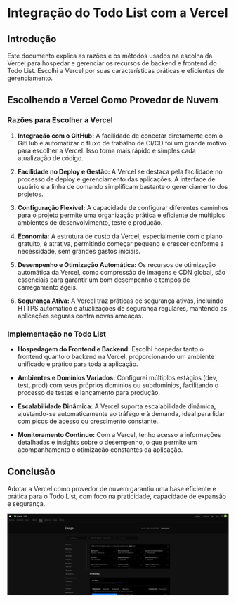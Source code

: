 # Integração do Todo List com a Vercel

## Introdução

Este documento explica as razões e os métodos usados na escolha da Vercel para hospedar e gerenciar os recursos de backend e frontend do Todo List. Escolhi a Vercel por suas características práticas e eficientes de gerenciamento.

## Escolhendo a Vercel Como Provedor de Nuvem

### Razões para Escolher a Vercel

1. **Integração com o GitHub:** A facilidade de conectar diretamente com o GitHub e automatizar o fluxo de trabalho de CI/CD foi um grande motivo para escolher a Vercel. Isso torna mais rápido e simples cada atualização de código.

2. **Facilidade no Deploy e Gestão:** A Vercel se destaca pela facilidade no processo de deploy e gerenciamento das aplicações. A interface de usuário e a linha de comando simplificam bastante o gerenciamento dos projetos.

3. **Configuração Flexível:** A capacidade de configurar diferentes caminhos para o projeto permite uma organização prática e eficiente de múltiplos ambientes de desenvolvimento, teste e produção.

4. **Economia:** A estrutura de custo da Vercel, especialmente com o plano gratuito, é atrativa, permitindo começar pequeno e crescer conforme a necessidade, sem grandes gastos iniciais.

5. **Desempenho e Otimização Automática:** Os recursos de otimização automática da Vercel, como compressão de imagens e CDN global, são essenciais para garantir um bom desempenho e tempos de carregamento ágeis.

6. **Segurança Ativa:** A Vercel traz práticas de segurança ativas, incluindo HTTPS automático e atualizações de segurança regulares, mantendo as aplicações seguras contra novas ameaças.

### Implementação no Todo List

- **Hospedagem do Frontend e Backend:** Escolhi hospedar tanto o frontend quanto o backend na Vercel, proporcionando um ambiente unificado e prático para toda a aplicação.

- **Ambientes e Domínios Variados:** Configurei múltiplos estágios (dev, test, prod) com seus próprios domínios ou subdomínios, facilitando o processo de testes e lançamento para produção.

- **Escalabilidade Dinâmica:** A Vercel suporta escalabilidade dinâmica, ajustando-se automaticamente ao tráfego e à demanda, ideal para lidar com picos de acesso ou crescimento constante.

- **Monitoramento Contínuo:** Com a Vercel, tenho acesso a informações detalhadas e insights sobre o desempenho, o que permite um acompanhamento e otimização constantes da aplicação.

## Conclusão

Adotar a Vercel como provedor de nuvem garantiu uma base eficiente e prática para o Todo List, com foco na praticidade, capacidade de expansão e segurança.

![vercel](../images/vercel.png)
